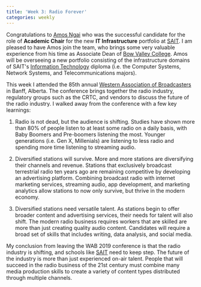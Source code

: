 ```yaml
---
title: 'Week 3: Radio Forever'
categories: weekly
---
```


Congratulations to [Amos Ngai](https://www.linkedin.com/in/amosngai/) who was the successful candidate for the role of **Academic Chair** for the new **IT Infrastructure** portfolio at [SAIT](https://www.sait.ca). I am pleased to have Amos  join the team, who brings some very valuable experience from his time as Associate Dean of [Bow Valley College](https://bowvalleycollege.ca/). Amos will be overseeing a new portfolio consisting of the infrastructure domains of SAIT's [Information Technology](https://www.sait.ca/programs-and-courses/full-time-studies/diplomas/information-technology) diploma (i.e. the Computer Systems, Network Systems, and Telecommunications majors).

This week I attended the 85th annual [Western Association of Broadcasters](https://www.wab.ca/) in Banff, Alberta. The conference brings together the radio industry, regulatory groups such as the CRTC, and vendors to discuss the future of the radio industry. I walked away from the conference with a few key learnings:

1. Radio is not dead, but the audience is shifting. Studies have shown more than 80% of people listen to at least some radio on a daily basis, with Baby Boomers and Pre-boomers listening the most. Younger generations (i.e. Gen X, Millenials) are listening to less radio and spending more time listening to streaming audio.

1. Diversified stations will survive. More and more stations are diversifying their channels and revenue. Stations that exclusively broadcast terrestrial radio ten years ago are remaining competitive by developing an advertising platform. Combining broadcast radio with internet marketing services, streaming audio, app development, and marketing analytics allow stations to now only survive, but thrive in the modern economy.

1. Diversified stations need versatile talent. As stations begin to offer broader content and advertising services, their needs for talent will also shift. The modern radio business requires workers that are skilled are more than just creating quality audio content. Candidates will require a broad set of skills that includes writing, data analysis, and social media.

My conclusion from leaving the WAB 2019 conference is that the radio industry is shifting, and schools like [SAIT](www.sait.ca) need to keep step. The future of the industry is more than just experienced on-air talent. People that will succeed in the radio business of the 21st century must combine many media production skills to create a variety of content types distributed through multiple channels.
